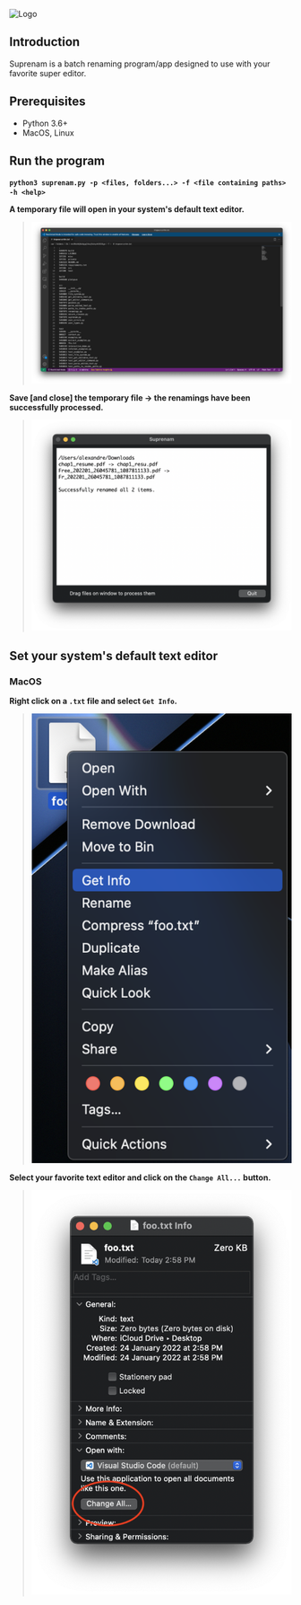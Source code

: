 ![Logo](/build/logo.icns)

## Introduction
Suprenam is a batch renaming program/app designed to use with your favorite super editor.

## Prerequisites
- Python 3.6+
- MacOS, Linux

## Run the program
__`python3 suprenam.py -p <files, folders...> -f <file containing paths> -h <help>`__

__A temporary file will open in your system's default text editor.__
> ![TempFileOriginalNames](/misc/temp_original_names.png)

__Save [and close] the temporary file -> the renamings have been successfully processed.__
> ![DialogBox](/misc/dialog_box.png)

## Set your system's default text editor

### MacOS

__Right click on a `.txt` file and select `Get Info`.__
> ![FileContextualMenuMac](/misc/right_click_contextual_menu_mac.png)

__Select your favorite text editor and click on the `Change All...` button.__
> ![GetInfoWindowMac](/misc/get_info_dialog_mac.png)
